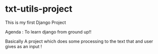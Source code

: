 # txt-utils-project
This is my first Django Project

Agenda : To learn django from ground up!!

Basically A project which does some processing to the text that and user gives as an input !
